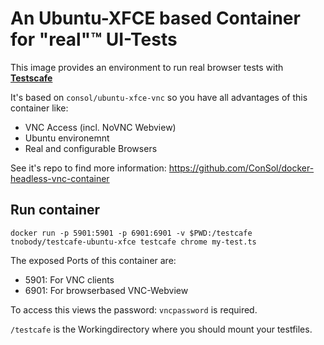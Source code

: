 # An Ubuntu-XFCE based Container for "real"™ UI-Tests

This image provides an environment to run real browser tests with **[Testscafe](http://devexpress.github.io/testcafe/)**

It's based on `consol/ubuntu-xfce-vnc` so you have all advantages of this container like:

- VNC Access (incl. NoVNC Webview)
- Ubuntu environemnt
- Real and configurable Browsers

See it's repo to find more information: https://github.com/ConSol/docker-headless-vnc-container

## Run container

```
docker run -p 5901:5901 -p 6901:6901 -v $PWD:/testcafe tnobody/testcafe-ubuntu-xfce testcafe chrome my-test.ts
```

The exposed Ports of this container are: 

- 5901: For VNC clients
- 6901: For browserbased VNC-Webview

To access this views the password: `vncpassword` is required.

`/testcafe` is the Workingdirectory where you should mount your testfiles.
